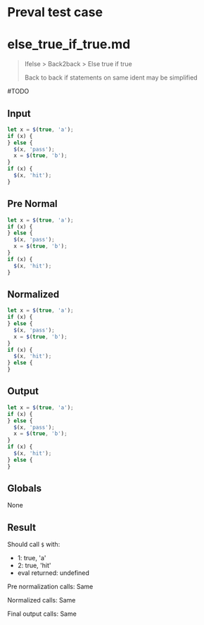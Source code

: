 # Preval test case

# else_true_if_true.md

> Ifelse > Back2back > Else true if true
>
> Back to back if statements on same ident may be simplified

#TODO

## Input

`````js filename=intro
let x = $(true, 'a');
if (x) {
} else {
  $(x, 'pass');
  x = $(true, 'b');
}
if (x) {
  $(x, 'hit');
}
`````

## Pre Normal

`````js filename=intro
let x = $(true, 'a');
if (x) {
} else {
  $(x, 'pass');
  x = $(true, 'b');
}
if (x) {
  $(x, 'hit');
}
`````

## Normalized

`````js filename=intro
let x = $(true, 'a');
if (x) {
} else {
  $(x, 'pass');
  x = $(true, 'b');
}
if (x) {
  $(x, 'hit');
} else {
}
`````

## Output

`````js filename=intro
let x = $(true, 'a');
if (x) {
} else {
  $(x, 'pass');
  x = $(true, 'b');
}
if (x) {
  $(x, 'hit');
} else {
}
`````

## Globals

None

## Result

Should call `$` with:
 - 1: true, 'a'
 - 2: true, 'hit'
 - eval returned: undefined

Pre normalization calls: Same

Normalized calls: Same

Final output calls: Same
